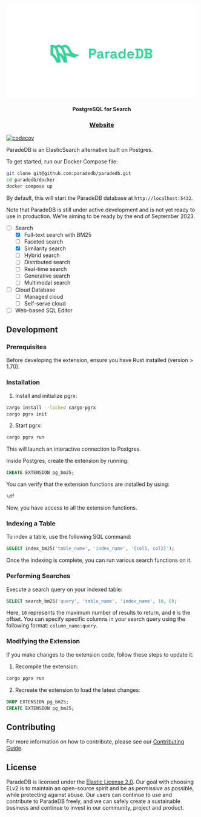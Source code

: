 <p align="center">
  <img src="media/assets/paradedb.svg" alt="ParadeDB" width="500px"></a>
</p>

<p align="center">
    <b>PostgreSQL for Search</b> <br />
</p>

<h3 align="center">
  <a href="https://paradedb.com">Website</a>
</h3>

[![codecov](https://codecov.io/gh/paradedb/paradedb/graph/badge.svg?token=PHV8CAMHNQ)](https://codecov.io/gh/paradedb/paradedb)

ParadeDB is an ElasticSearch alternative built on Postgres.

To get started, run our Docker Compose file:

```bash
git clone git@github.com:paradedb/paradedb.git
cd paradedb/docker
docker compose up
```

By default, this will start the ParadeDB database at `http://localhost:5432`.

Note that ParadeDB is still under active development and is not yet ready to use in production. We're aiming to be
ready by the end of September 2023.

- [ ] Search
  - [x] Full-text search with BM25
  - [ ] Faceted search
  - [x] Similarity search
  - [ ] Hybrid search
  - [ ] Distributed search
  - [ ] Real-time search
  - [ ] Generative search
  - [ ] Multimodal search
- [ ] Cloud Database
  - [ ] Managed cloud
  - [ ] Self-serve cloud
- [ ] Web-based SQL Editor

## Development

### Prerequisites

Before developing the extension, ensure you have Rust installed (version >
1.70).

### Installation

1. Install and initialize pgrx:

```bash
cargo install --locked cargo-pgrx
cargo pgrx init
```

2. Start pgrx:

```bash
cargo pgrx run
```

This will launch an interactive connection to Postgres.

Inside Postgres, create the extension by running:

```sql
CREATE EXTENSION pg_bm25;
```

You can verify that the extension functions are installed by using:

```sql
\df
```

Now, you have access to all the extension functions.

### Indexing a Table

To index a table, use the following SQL command:

```sql
SELECT index_bm25('table_name', 'index_name', '{col1, col2}');
```

Once the indexing is complete, you can run various search functions on it.

### Performing Searches

Execute a search query on your indexed table:

```sql
SELECT search_bm25('query', 'table_name', 'index_name', 10, 0);
```

Here, `10` represents the maximum number of results to return, and `0` is the offset. You can specify specific columns
in your search query using the following format: `column_name:query`.

### Modifying the Extension

If you make changes to the extension code, follow these steps to update it:

1. Recompile the extension:

```bash
cargo pgrx run
```

2. Recreate the extension to load the latest changes:

```sql
DROP EXTENSION pg_bm25;
CREATE EXTENSION pg_bm25;
```

## Contributing

For more information on how to contribute, please see our
[Contributing Guide](CONTRIBUTING.md).

## License

ParadeDB is licensed under the [Elastic License 2.0](LICENSE). Our goal with
choosing ELv2 is to maintain an open-source spirit and be as permissive as
possible, while protecting against abuse. Our users can continue to use and
contribute to ParadeDB freely, and we can safely create a sustainable business
and continue to invest in our community, project and product.
